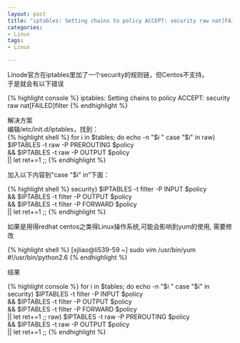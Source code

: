 ```yaml
---
layout: post
title: "iptables: Setting chains to policy ACCEPT: security raw nat[FAILED]filter"
categories:
- Linux
tags:
- Linux 

--- 
```

Linode官方在iptables里加了一个security的规则链，但Centos不支持。    
于是就会有以下错误    

{% highlight console %}
iptables: Setting chains to policy ACCEPT: security raw nat[FAILED]filter
{% endhighlight %}

解决方案  
编辑/etc/init.d/iptables，找到：  
{% highlight shell %}
for i in $tables; do
        echo -n "$i "
        case "$i" in
            raw)
                $IPTABLES -t raw -P PREROUTING $policy \
                    && $IPTABLES -t raw -P OUTPUT $policy \
                    || let ret+=1
                ;;
{% endhighlight %}

加入以下内容到“case "$i" in”下面：

{% highlight shell %}
security)
       $IPTABLES -t filter -P INPUT $policy \
           && $IPTABLES -t filter -P OUTPUT $policy \
           && $IPTABLES -t filter -P FORWARD $policy \
           || let ret+=1
       ;;
{% endhighlight %}

如果是用得redhat centos之类得Linux操作系统,可能会影响到yum的使用, 需要修改

{% highlight shell %}
[xjliao@li539-59 ~] sudo vim /usr/bin/yum
\#!/usr/bin/python2.6
{% endhighlight %}

结果

{% highlight console %}
for i in $tables; do
    echo -n "$i "
    case "$i" in
        security)
            $IPTABLES -t filter -P INPUT $policy \
                && $IPTABLES -t filter -P OUTPUT $policy \
                && $IPTABLES -t filter -P FORWARD $policy \
                || let ret+=1
            ;;
        raw)
            $IPTABLES -t raw -P PREROUTING $policy \
                && $IPTABLES -t raw -P OUTPUT $policy \
                || let ret+=1
            ;;
{% endhighlight %}